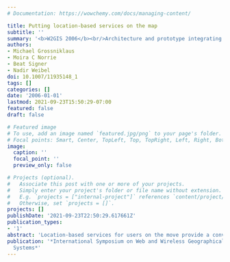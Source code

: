 ```yaml
---
# Documentation: https://wowchemy.com/docs/managing-content/

title: Putting location-based services on the map
subtitle: ''
summary: '<b>W2GIS 2006</b><br/>Architecture and prototype integrating spatial context into web applications, mapping location-based services onto a unified model that supports dynamic, map-centric content on mobile devices. Demonstrated how a single framework can drive multiple location-aware features without rewriting backend logic.'
authors:
- Michael Grossniklaus
- Moira C Norrie
- Beat Signer
- Nadir Weibel
doi: 10.1007/11935148_1
tags: []
categories: []
date: '2006-01-01'
lastmod: 2021-09-23T15:50:29-07:00
featured: false
draft: false

# Featured image
# To use, add an image named `featured.jpg/png` to your page's folder.
# Focal points: Smart, Center, TopLeft, Top, TopRight, Left, Right, BottomLeft, Bottom, BottomRight.
image:
  caption: ''
  focal_point: ''
  preview_only: false

# Projects (optional).
#   Associate this post with one or more of your projects.
#   Simply enter your project's folder or file name without extension.
#   E.g. `projects = ["internal-project"]` references `content/project/deep-learning/index.md`.
#   Otherwise, set `projects = []`.
projects: []
publishDate: '2021-09-23T22:50:29.617661Z'
publication_types:
- '1'
abstract: 'Location-based services for users on the move provide a convenient means of filtering information based on current geographical position. However users also often want to retrieve or capture information associated with past or future locations. We show how new technologies for interactive paper can be used to augment conventional paper maps with location-based services using a combination of user tracking and pointing to the map to specify location.'
publication: '*International Symposium on Web and Wireless Geographical Information
  Systems*'
---
```


